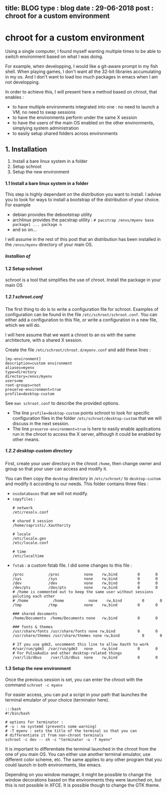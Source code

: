 title: BLOG
type : blog
date : 29-06-2018
post : chroot for a custom environment
---


# chroot for a custom environment

Using a single computer, I found myself wanting multiple times to be able to switch environment based on what I was doing.

For example, when developping, I would like a git-aware prompt in my fish shell. When playing games, I don't want all the 32-bit libraries accumulating in my os. And I don't want to load too much packages in emacs when I am not developping.

In order to achieve this, I will present here a method based on chroot, that enables :

   + to have multiple environments integrated into one : no need to launch a VM, no need to swap sessions
   + to have the environments perform under the same X session
   + to have the users of the main OS enabled on the other environments, simplying system administration
   + to easily setup shared folders across environments


## 1. Installation

 1. Install a bare linux system in a folder
 2. Setup schroot
 3. Setup the new environment

#### 1.1 Install a bare linux system in a folder

This step is highly dependant on the distribution you want to install.
I advise you to look for ways to install a bootstrap of the distribution of your choice. For example

 + debian provides the debootstrap utility
 + archlinux provides the pacstrap utility : `# pacstrap /envs/myenv base package1 ... package n`
 + and so on...

I will assume in the rest of this post that an distribution has been installed in the `/envs/myenv` directory of your main OS.

##### Installion of 


#### 1.2 Setup schroot

schroot is a tool that simplifies the use of chroot. Install the package in your main OS

##### 1.2.1 schroot.conf

The first thing to do is to write a configuration file for schroot. Examples of configuration can be found in the file `/etc/schroot/schroot.conf`. You can either add a configuration to this file, or write a configuration in a new file, which we will do.

I will here assume that we want a chroot to an os with the same architecture, with a shared X session.

Create the file  `/etc/schroot/chroot.d/myenv.conf` and add these lines :

```
[my-environment]
description=custom environment
aliases=myenv
type=directory
directory=/envs/myenv
users=me
root-groups=root
preserve-environment=true
profile=desktop-custom
```

See `man schroot.conf` to describe the provided options.

 + The line `profile=desktop-custom` points schroot to look for specific configuration files in the folder `/etc/schroot/desktop-custom` that we will discuss in the next session.
 + The line `preserve-environment=true` is here to easily enable applications run in the chroot to access the X server, although it could be enabled by other means.

##### 1.2.2 desktop-custom directory

First, create your user directory in the chroot `/home`, then change owner and group so that your user can access and modify it. 

You can then copy the `desktop` directory in `/etc/schroot/` to `desktop-custom` and modify it according to our needs. This folder contains three files :

 + `nssdatabases`  that we will not modify.
 + `copyfiles` :
    ```
    # network
    /etc/resolv.conf
    
    # shared X session
    /home/sapristi/.Xauthority

    # locale
    /etc/locale.gen
    /etc/locale.conf

    # time
    /etc/localtime
    ```
 + `fstab` : a custom fstab file. I did some changes to this file :
     ```
     /proc           /proc           none    rw,bind         0       0
     /sys            /sys            none    rw,bind         0       0
     /dev            /dev            none    rw,bind         0       0
     /dev/pts        /dev/pts        none    rw,bind         0       0
     # /home is commented out to keep the same user without sessions poluting each other
     # /home           /home           none    rw,bind         0       0
     /tmp            /tmp            none    rw,bind         0       0

     ### shared documents
     /home/Documents  /home/Documents none   rw,bind         0       0
     
     ### fonts & themes
     /usr/share/fonts /usr/share/fonts none rw,bind          0       0
     /usr/share/themes /usr/share/themes none rw,bind          0       0

     # If you use gdm3, uncomment this line to allow Xauth to work
     #/var/run/gdm3  /var/run/gdm3   none    rw,bind         0       0
     # For PulseAudio and other desktop-related things
     /var/lib/dbus    /var/lib/dbus  none    rw,bind         0       0
     ```

#### 1.3 Setup the new environment

     
Once the previous session is set, you can enter the chroot with the command `schroot -c myenv`

For easier access, you can put a script in your path that launches the terminal emulator of your choice (terminator here). 

```
:::bash
#!/bin/bash

# options for terminator : 
# -u : no systemd (prevents some warning)
# -T myenv : sets the title of the terminal so that you can
# differentiate it from non-chroot terminals 
schroot -c dev -- sh -c "terminator -u -T myenv"
```

It is important to differentiate the terminal launched in the chroot from the one of you main OS. You can either use another terminal emulator, use different color scheme, etc. The same applies to any other program that you could launch in both environments, like emacs.

Depending on you window manager, it might be possible to change the window decorations based on the environments they were launched on, but this is not possible in XFCE. It is possible though to change the GTK theme.
